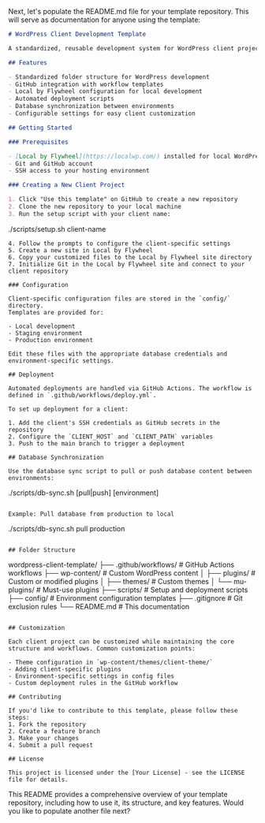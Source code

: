 Next, let's populate the README.md file for your template repository. This will serve as documentation for anyone using the template:

```markdown
# WordPress Client Development Template

A standardized, reusable development system for WordPress client projects. This template provides a consistent structure and workflow for managing multiple client websites.

## Features

- Standardized folder structure for WordPress development
- GitHub integration with workflow templates
- Local by Flywheel configuration for local development
- Automated deployment scripts
- Database synchronization between environments
- Configurable settings for easy client customization

## Getting Started

### Prerequisites

- [Local by Flywheel](https://localwp.com/) installed for local WordPress development
- Git and GitHub account
- SSH access to your hosting environment

### Creating a New Client Project

1. Click "Use this template" on GitHub to create a new repository
2. Clone the new repository to your local machine
3. Run the setup script with your client name:
```

./scripts/setup.sh client-name

```
4. Follow the prompts to configure the client-specific settings
5. Create a new site in Local by Flywheel
6. Copy your customized files to the Local by Flywheel site directory
7. Initialize Git in the Local by Flywheel site and connect to your client repository

### Configuration

Client-specific configuration files are stored in the `config/` directory.
Templates are provided for:

- Local development
- Staging environment
- Production environment

Edit these files with the appropriate database credentials and environment-specific settings.

## Deployment

Automated deployments are handled via GitHub Actions. The workflow is defined in `.github/workflows/deploy.yml`.

To set up deployment for a client:

1. Add the client's SSH credentials as GitHub secrets in the repository
2. Configure the `CLIENT_HOST` and `CLIENT_PATH` variables
3. Push to the main branch to trigger a deployment

## Database Synchronization

Use the database sync script to pull or push database content between environments:

```

./scripts/db-sync.sh [pull|push] [environment]

```

Example: Pull database from production to local
```

./scripts/db-sync.sh pull production

```

## Folder Structure

```

wordpress-client-template/
├── .github/workflows/ # GitHub Actions workflows
├── wp-content/ # Custom WordPress content
│ ├── plugins/ # Custom or modified plugins
│ ├── themes/ # Custom themes
│ └── mu-plugins/ # Must-use plugins
├── scripts/ # Setup and deployment scripts
├── config/ # Environment configuration templates
├── .gitignore # Git exclusion rules
└── README.md # This documentation

```

## Customization

Each client project can be customized while maintaining the core structure and workflows. Common customization points:

- Theme configuration in `wp-content/themes/client-theme/`
- Adding client-specific plugins
- Environment-specific settings in config files
- Custom deployment rules in the GitHub workflow

## Contributing

If you'd like to contribute to this template, please follow these steps:
1. Fork the repository
2. Create a feature branch
3. Make your changes
4. Submit a pull request

## License

This project is licensed under the [Your License] - see the LICENSE file for details.
```

This README provides a comprehensive overview of your template repository, including how to use it, its structure, and key features. Would you like to populate another file next?
